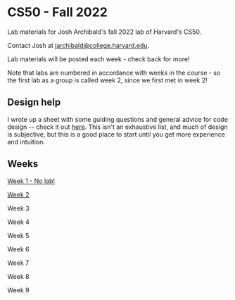 # CS50 - Fall 2022
Lab materials for Josh Archibald's fall 2022 lab of Harvard's CS50.

Contact Josh at [jarchibald@college.harvard.edu](mailto:jarchibald@college.harvard.edu).

Lab materials will be posted each week - check back for more!

Note that labs are numbered in accordance with weeks in the course - so the first lab as a group is called week 2, since we first met in week 2!


## Design help

I wrote up a sheet with some guiding questions and general advice for code design -- check it out [here](https://drive.google.com/file/d/1ZGa4rA5xN-Fwb0SgTW0JX4m93R4ksHKx/view?usp=sharing). This isn't an exhaustive list, and much of design is subjective, but this is a good place to start until you get more experience and intuition.

## Weeks

[Week 1 - No lab!](week1.md)

[Week 2](week2.md)

Week 3

Week 4

Week 5

Week 6

Week 7

Week 8

Week 9
